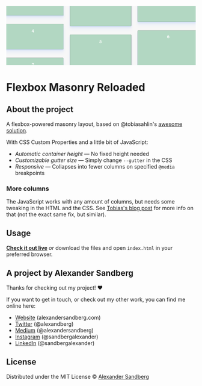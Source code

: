 ![Preview](preview.png)

# Flexbox Masonry Reloaded

## About the project
A flexbox-powered masonry layout, based on @tobiasahlin's [awesome solution](https://tobiasahlin.com/blog/masonry-with-css/).

With CSS Custom Properties and a little bit of JavaScript:
* *Automatic container height* — No fixed height needed
* *Customizable gutter size* — Simply change `--gutter` in the CSS
* *Responsive* — Collapses into fewer columns on specified `@media` breakpoints

### More columns
The JavaScript works with any amount of columns, but needs some tweaking in the HTML and the CSS. See [Tobias's blog post](https://tobiasahlin.com/blog/masonry-with-css/) for more info on that (not the exact same fix, but similar).

## Usage
[**Check it out live**](https://alexandersandberg.github.io/flexbox-masonry-reloaded/) *or* download the files and open `index.html` in your preferred browser.

## A project by Alexander Sandberg
Thanks for checking out my project! ❤️

If you want to get in touch, or check out my other work, you can find me online here:
* [Website](https://alexandersandberg.com) (alexandersandberg.com)
* [Twitter](https://twitter.com/alexandberg) (@alexandberg)
* [Medium](https://medium.com/@alexandersandberg) (@alexandersandberg)
* [Instagram](https://www.instagram.com/sandbergalexander/) (@sandbergalexander)
* [LinkedIn](https://www.linkedin.com/in/sandbergalex/) (@sandbergalexander)

## License
Distributed under the MIT License © [Alexander Sandberg](https://github.com/alexandersandberg)
